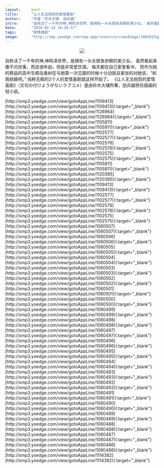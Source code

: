 ```yaml
---
layout:     post
title:      "让人无法抱怨的爱情喜剧"
author:     "作者：铃木大辅  肋兵器"
intro:      "自称活了一千年的神,神鸣泽世界，是拥有一头长银发赤眼的美少女。 虽然看起来像不问世事，而且很年幼，但是非常爱饮酒。 每天都在自己家里看书， 而作为她的祭品的高中生桐岛勇树在与她第一次见面的时候十分动摇且紧张的对她说，“和我结婚吧。” 纯粹无暇的2个人的爱情喜剧就这样开始了。 《让人无法抱怨的爱情喜剧》（文句の付けようがないラブコメ）是由铃木大辅所著，肋兵器担任插画的轻小说。"
date:       "2018-02-14 16:56:57"
tags:       "爱情喜剧"
image:      "http://smp.yoedge.com/smp-app/resource/viewImage/1002015appline.png"
---
```

<div style="text-align: center">
<p><img src="http://smp.yoedge.com/smp-app/resource/viewImage/1002015appline.png"/></p>
</div>
<p class="post-meta">
<span>自称活了一千年的神,神鸣泽世界，是拥有一头长银发赤眼的美少女。 虽然看起来像不问世事，而且很年幼，但是非常爱饮酒。 每天都在自己家里看书， 而作为她的祭品的高中生桐岛勇树在与她第一次见面的时候十分动摇且紧张的对她说，“和我结婚吧。” 纯粹无暇的2个人的爱情喜剧就这样开始了。 《让人无法抱怨的爱情喜剧》（文句の付けようがないラブコメ）是由铃木大辅所著，肋兵器担任插画的轻小说。</span>
</p>
[http://smp3.yoedge.com/view/gotoAppLine/1109413](http://smp3.yoedge.com/view/gotoAppLine/1109413){:target="_blank"}
[http://smp3.yoedge.com/view/gotoAppLine/1126964](http://smp3.yoedge.com/view/gotoAppLine/1126964){:target="_blank"}
[http://smp3.yoedge.com/view/gotoAppLine/1105811](http://smp3.yoedge.com/view/gotoAppLine/1105811){:target="_blank"}
[http://smp3.yoedge.com/view/gotoAppLine/1102577](http://smp3.yoedge.com/view/gotoAppLine/1102577){:target="_blank"}
[http://smp3.yoedge.com/view/gotoAppLine/1102576](http://smp3.yoedge.com/view/gotoAppLine/1102576){:target="_blank"}
[http://smp3.yoedge.com/view/gotoAppLine/1102575](http://smp3.yoedge.com/view/gotoAppLine/1102575){:target="_blank"}
[http://smp3.yoedge.com/view/gotoAppLine/1105811](http://smp3.yoedge.com/view/gotoAppLine/1105811){:target="_blank"}
[http://smp3.yoedge.com/view/gotoAppLine/1120395](http://smp3.yoedge.com/view/gotoAppLine/1120395){:target="_blank"}
[http://smp3.yoedge.com/view/gotoAppLine/1109413](http://smp3.yoedge.com/view/gotoAppLine/1109413){:target="_blank"}
[http://smp3.yoedge.com/view/gotoAppLine/1102577](http://smp3.yoedge.com/view/gotoAppLine/1102577){:target="_blank"}
[http://smp3.yoedge.com/view/gotoAppLine/1102576](http://smp3.yoedge.com/view/gotoAppLine/1102576){:target="_blank"}
[http://smp3.yoedge.com/view/gotoAppLine/1102575](http://smp3.yoedge.com/view/gotoAppLine/1102575){:target="_blank"}
[http://smp3.yoedge.com/view/gotoAppLine/1060507](http://smp3.yoedge.com/view/gotoAppLine/1060507){:target="_blank"}
[http://smp3.yoedge.com/view/gotoAppLine/1060506](http://smp3.yoedge.com/view/gotoAppLine/1060506){:target="_blank"}
[http://smp3.yoedge.com/view/gotoAppLine/1060505](http://smp3.yoedge.com/view/gotoAppLine/1060505){:target="_blank"}
[http://smp3.yoedge.com/view/gotoAppLine/1060504](http://smp3.yoedge.com/view/gotoAppLine/1060504){:target="_blank"}
[http://smp3.yoedge.com/view/gotoAppLine/1060503](http://smp3.yoedge.com/view/gotoAppLine/1060503){:target="_blank"}
[http://smp3.yoedge.com/view/gotoAppLine/1060502](http://smp3.yoedge.com/view/gotoAppLine/1060502){:target="_blank"}
[http://smp3.yoedge.com/view/gotoAppLine/1060501](http://smp3.yoedge.com/view/gotoAppLine/1060501){:target="_blank"}
[http://smp3.yoedge.com/view/gotoAppLine/1060500](http://smp3.yoedge.com/view/gotoAppLine/1060500){:target="_blank"}
[http://smp3.yoedge.com/view/gotoAppLine/1060499](http://smp3.yoedge.com/view/gotoAppLine/1060499){:target="_blank"}
[http://smp3.yoedge.com/view/gotoAppLine/1060498](http://smp3.yoedge.com/view/gotoAppLine/1060498){:target="_blank"}
[http://smp3.yoedge.com/view/gotoAppLine/1060497](http://smp3.yoedge.com/view/gotoAppLine/1060497){:target="_blank"}
[http://smp3.yoedge.com/view/gotoAppLine/1060496](http://smp3.yoedge.com/view/gotoAppLine/1060496){:target="_blank"}
[http://smp3.yoedge.com/view/gotoAppLine/1060495](http://smp3.yoedge.com/view/gotoAppLine/1060495){:target="_blank"}
[http://smp3.yoedge.com/view/gotoAppLine/1060494](http://smp3.yoedge.com/view/gotoAppLine/1060494){:target="_blank"}
[http://smp3.yoedge.com/view/gotoAppLine/1060493](http://smp3.yoedge.com/view/gotoAppLine/1060493){:target="_blank"}
[http://smp3.yoedge.com/view/gotoAppLine/1060492](http://smp3.yoedge.com/view/gotoAppLine/1060492){:target="_blank"}
[http://smp3.yoedge.com/view/gotoAppLine/1060491](http://smp3.yoedge.com/view/gotoAppLine/1060491){:target="_blank"}
[http://smp3.yoedge.com/view/gotoAppLine/1060490](http://smp3.yoedge.com/view/gotoAppLine/1060490){:target="_blank"}
[http://smp3.yoedge.com/view/gotoAppLine/1060489](http://smp3.yoedge.com/view/gotoAppLine/1060489){:target="_blank"}
[http://smp3.yoedge.com/view/gotoAppLine/1060488](http://smp3.yoedge.com/view/gotoAppLine/1060488){:target="_blank"}
[http://smp3.yoedge.com/view/gotoAppLine/1060487](http://smp3.yoedge.com/view/gotoAppLine/1060487){:target="_blank"}
[http://smp3.yoedge.com/view/gotoAppLine/1060486](http://smp3.yoedge.com/view/gotoAppLine/1060486){:target="_blank"}
[http://smp3.yoedge.com/view/gotoAppLine/1114382](http://smp3.yoedge.com/view/gotoAppLine/1114382){:target="_blank"}


